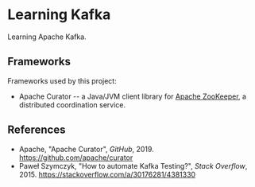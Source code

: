 # Learning Kafka

Learning Apache Kafka.

## Frameworks

Frameworks used by this project:

- Apache Curator -- a Java/JVM client library for [Apache
  ZooKeeper](https://zookeeper.apache.org/), a distributed coordination service.

## References

- Apache, "Apache Curator", _GitHub_, 2019.
  <https://github.com/apache/curator>
- Paweł Szymczyk, "How to automate Kafka Testing?", _Stack Overflow_, 2015.
  <https://stackoverflow.com/a/30176281/4381330>
